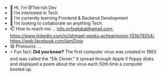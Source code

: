 - 👋 Hi, I’m @Tek-Ish Dev
- 👀 I’m interested in Tech
- 🌱 I’m currently learning Frontend & Backend Development
- 💞️ I’m looking to collaborate on anything Tech.
- 📫 How to reach me ... info.oyfxglobal@gmail.com, https://www.linkedin.com/in/ishmael-opoku-acheampong-133b79254/, https://web.facebook.com/IamDiojo
- 😄 Pronouns: ...
- ⚡ Fun fact: **Did you know?** The first computer virus was created in 1983 and was called the "Elk Cloner." It spread through Apple II floppy disks and displayed a poem about the virus each 50th time a computer booted up.

<!---
Tek-Ish Dev is a ✨ special ✨ repository because its `README.md` (this file) appears on your GitHub profile.
You can click the Preview link to take a look at your changes.
--->
